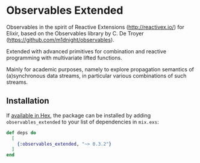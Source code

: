 # Observables Extended

Observables in the spirit of Reactive Extensions (http://reactivex.io/) for Elixir, based on the Observables library by C. De Troyer (https://github.com/m1dnight/observables).

Extended with advanced primitives for combination and reactive programming with multivariate lifted functions.

Mainly for academic purposes, namely to explore propagation semantics of (a)synchronous data streams, in particular various combinations of such streams.

## Installation

If [available in Hex](https://hex.pm/docs/publish), the package can be installed
by adding `observables_extended` to your list of dependencies in `mix.exs`:

```elixir
def deps do
  [
    {:observables_extended, "~> 0.3.2"}
  ]
end
```